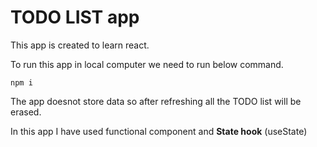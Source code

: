# TODO LIST app

This app is created to learn react.

To run this app in local computer we need to run below command.

```script
npm i
```

The app doesnot store data so after refreshing all the TODO list will be erased.

In this app I have used functional component and **State hook** (useState)
